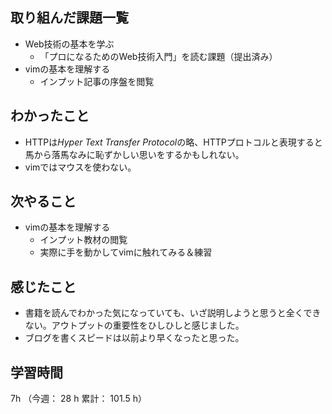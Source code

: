 ## 取り組んだ課題一覧
- Web技術の基本を学ぶ
  - 「プロになるためのWeb技術入門」を読む課題（提出済み）
- vimの基本を理解する
  - インプット記事の序盤を閲覧
## わかったこと
- HTTPは*Hyper Text Transfer Protocol*の略、HTTPプロトコルと表現すると馬から落馬なみに恥ずかしい思いをするかもしれない。
- vimではマウスを使わない。
## 次やること
- vimの基本を理解する
  - インプット教材の閲覧
  - 実際に手を動かしてvimに触れてみる＆練習
## 感じたこと
- 書籍を読んでわかった気になっていても、いざ説明しようと思うと全くできない。アウトプットの重要性をひしひしと感じました。
- ブログを書くスピードは以前より早くなったと思った。
## 学習時間
7h （今週： 28 h 累計： 101.5 h）
